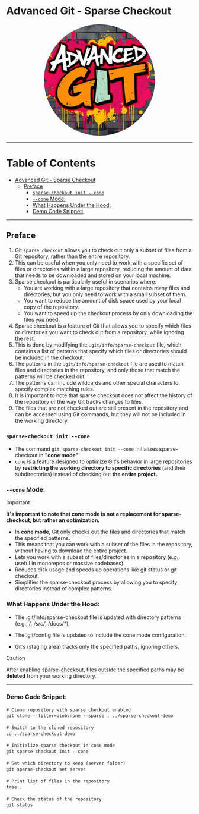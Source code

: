 # Advanced Git - Sparse Checkout

<div align="center">

<img src="/_utils/images/advanced_git.jpg" alt="Advanced Git" width="300px" height="auto" style="border-radius: 50%"/>

</div>


---
<!-- omit in toc -->
# Table of Contents
- [Advanced Git - Sparse Checkout](#advanced-git---sparse-checkout)
  - [Preface](#preface)
    - [`sparse-checkout init --cone`](#sparse-checkout-init---cone)
    - [`--cone` Mode:](#--cone-mode)
    - [What Happens Under the Hood:](#what-happens-under-the-hood)
    - [Demo Code Snippet:](#demo-code-snippet)

---

## Preface

1. Git `sparse checkout` allows you to check out only a subset of files from a Git repository, rather than the entire repository.
2. This can be useful when you only need to work with a specific set of files or directories within a large repository, reducing the amount of data that needs to be downloaded and stored on your local machine.
3. Sparse checkout is particularly useful in scenarios where:
   - You are working with a large repository that contains many files and directories, but you only need to work with a small subset of them.
   - You want to reduce the amount of disk space used by your local copy of the repository.
   - You want to speed up the checkout process by only downloading the files you need.
4. Sparse checkout is a feature of Git that allows you to specify which files or directories you want to check out from a repository, while ignoring the rest.
5. This is done by modifying the `.git/info/sparse-checkout` file, which contains a list of patterns that specify which files or directories should be included in the checkout.
6. The patterns in the `.git/info/sparse-checkout` file are used to match files and directories in the repository, and only those that match the patterns will be checked out.
7. The patterns can include wildcards and other special characters to specify complex matching rules.
8. It is important to note that sparse checkout does not affect the history of the repository or the way Git tracks changes to files.
9. The files that are not checked out are still present in the repository and can be accessed using Git commands, but they will not be included in the working directory.

### `sparse-checkout init --cone`

- The command `git sparse-checkout init --cone` initializes sparse-checkout in **"cone mode"**
- `cone` is a feature designed to optimize Git's behavior in large repositories by **restricting the working directory to specific directories** (and their subdirectories) instead of checking out **the entire project.** 
  
### `--cone` Mode:

> [!IMPORTANT]  
> **It's important to note that cone mode is not a replacement for sparse-checkout, but rather an optimization.** 
- In **cone mode**, Git only checks out the files and directories that match the specified patterns. 
- This means that you can work with a subset of the files in the repository, without having to download the entire project.
- Lets you work with a subset of files/directories in a repository (e.g., useful in monorepos or massive codebases).
- Reduces disk usage and speeds up operations like git status or git checkout.
- Simplifies the sparse-checkout process by allowing you to specify directories instead of complex patterns.

### What Happens Under the Hood:

- The .git/info/sparse-checkout file is updated with directory patterns (e.g., /*, /src/*, /docs/*).

- The .git/config file is updated to include the cone mode configuration.
- Git’s (staging area) tracks only the specified paths, ignoring others.

> [!CAUTION]
> After enabling sparse-checkout, files outside the specified paths may be **deleted** from your working directory.


----

### Demo Code Snippet:

```shell
# Clone repository with sparse checkout enabled
git clone --filter=blob:none --sparse . ../sparse-checkout-demo

# Switch to the cloned repository
cd ../sparse-checkout-demo

# Initialize sparse checkout in cone mode
git sparse-checkout init --cone

# Set which directory to keep (server folder)
git sparse-checkout set server

# Print list of files in the repository
tree .

# Check the status of the repository
git status
```
